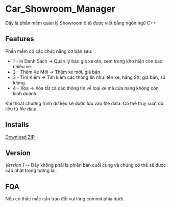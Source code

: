 # Car_Showroom_Manager
Đây là phần mềm quản lý Showroom ô tô được viết bằng ngôn ngữ C++

## Features
Phần mềm có các chức năng cơ bản sau:
 
+ 1 - In Danh Sách	->	Quản lý báo giá xe oto, xem trong kho hiện còn bao nhiêu xe.
+ 2 - Thêm Xe Mới		->	Thêm xe mới, giá bán.
+ 3 - Tìm Kiếm		  ->	Tìm kiếm các thông tin như: tên xe, hãng SX, giá bán, số lượng.
+ 4 - Xóa			      ->	Xóa tất cả các thông tin về loại xe mà cửa hàng không còn kinh doanh.

Khi thoát chương trình dữ liệu sẽ được lưu vào file data. Có thể truy xuất dữ liệu từ file data.

## Installs
[Download ZIP](https://github.com/QuocViet132/Car_Showroom_Manager/archive/refs/heads/master.zip)

## Version
*_Version 1_* -- Đây không phải là phiên bản cuối cùng và chúng có thể sẽ được cập nhật trong tương lai.

## FQA
Nếu có thắc mắc cần trao đổi vui lòng commit phía dưới.
